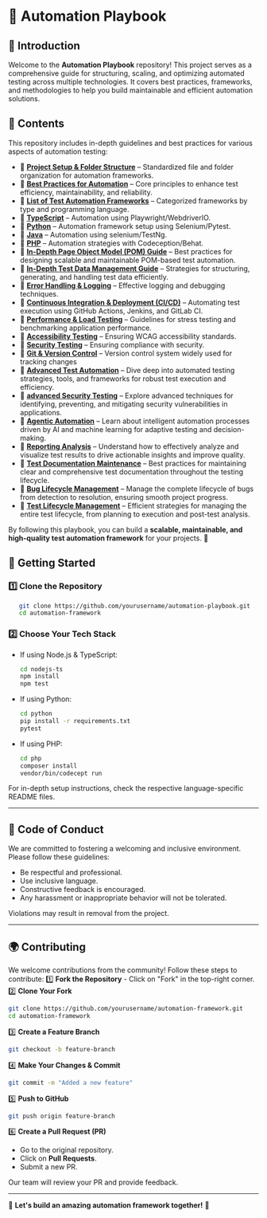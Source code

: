 # 🚀 Automation Playbook

## 🌟 Introduction

Welcome to the **Automation Playbook** repository! This project serves as a comprehensive guide for structuring, scaling, and optimizing automated testing across multiple technologies. It covers best practices, frameworks, and methodologies to help you build maintainable and efficient automation solutions.

## 📌 Contents

This repository includes in-depth guidelines and best practices for various aspects of automation testing:

- 🔹 **[Project Setup & Folder Structure](./project-setup.md)** – Standardized file and folder organization for automation frameworks.
- 🔹 **[Best Practices for Automation](./best-practices.md)** – Core principles to enhance test efficiency, maintainability, and reliability.
- 🔹 **[List of Test Automation Frameworks](./frameworks.md)** – Categorized frameworks by type and programming language.
- 🔹 **[TypeScript](./typescript.md)** – Automation using Playwright/WebdriverIO.
- 🔹 **[Python](./python.md)** – Automation framework setup using Selenium/Pytest.
- 🔹 **[Java](./java.md)** – Automation using selenium/TestNg.
- 🔹 **[PHP](./php.md)** – Automation strategies with Codeception/Behat.
- 🔹 **[In-Depth Page Object Model (POM) Guide](./pom.md)** – Best practices for designing scalable and maintainable POM-based test automation.
- 🔹 **[In-Depth Test Data Management Guide](./test-data.md)** – Strategies for structuring, generating, and handling test data efficiently.
- 🔹 **[Error Handling & Logging](./error-handling.md)** – Effective logging and debugging techniques.
- 🔹 **[Continuous Integration & Deployment (CI/CD)](./cicd.md)** – Automating test execution using GitHub Actions, Jenkins, and GitLab CI.
- 🔹 **[Performance & Load Testing](./performance.md)** – Guidelines for stress testing and benchmarking application performance.
- 🔹 **[Accessibility Testing](./accessibility.md)** – Ensuring WCAG accessibility standards.
- 🔹 **[Security Testing](./security-testing.md)** – Ensuring compliance with security.
- 🔹 **[Git & Version Control](./git.md)** – Version control system widely used for tracking changes
- 🔹 **[Advanced Test Automation](./advancd-test-automation.md)** – Dive deep into automated testing strategies, tools, and frameworks for robust test execution and efficiency.
- 🔹 **[advanced Security Testing](./advanced-security-testing.md)** – Explore advanced techniques for identifying, preventing, and mitigating security vulnerabilities in applications.
- 🔹 **[Agentic Automation](./agentic-automation.md)** – Learn about intelligent automation processes driven by AI and machine learning for adaptive testing and decision-making.
- 🔹 **[Reporting Analysis](./reporting-analysis.md)** – Understand how to effectively analyze and visualize test results to drive actionable insights and improve quality.
- 🔹 **[Test Documentation Maintenance](./test-documentation-maintenance.md)** – Best practices for maintaining clear and comprehensive test documentation throughout the testing lifecycle.
- 🔹 **[Bug Lifecycle Management](./bug-lifecycle-managemet.md)** – Manage the complete lifecycle of bugs from detection to resolution, ensuring smooth project progress.
- 🔹 **[Test Lifecycle Management](./test-lifecycle-managemet.md)** – Efficient strategies for managing the entire test lifecycle, from planning to execution and post-test analysis.

By following this playbook, you can build a **scalable, maintainable, and high-quality test automation framework** for your projects. 🚀



## 🚀 Getting Started

### 1️⃣ Clone the Repository

```sh
   git clone https://github.com/yourusername/automation-playbook.git
   cd automation-framework
```

### 2️⃣ Choose Your Tech Stack

- If using Node.js & TypeScript:
  ```sh
  cd nodejs-ts
  npm install
  npm test
  ```
- If using Python:
  ```sh
  cd python
  pip install -r requirements.txt
  pytest
  ```
- If using PHP:
  ```sh
  cd php
  composer install
  vendor/bin/codecept run
  ```

For in-depth setup instructions, check the respective language-specific README files.

---

## 🤝 Code of Conduct

We are committed to fostering a welcoming and inclusive environment. Please follow these guidelines:

- Be respectful and professional.
- Use inclusive language.
- Constructive feedback is encouraged.
- Any harassment or inappropriate behavior will not be tolerated.

Violations may result in removal from the project.

---

## 🌍 Contributing

We welcome contributions from the community! Follow these steps to contribute:
1️⃣ **Fork the Repository** - Click on "Fork" in the top-right corner.
2️⃣ **Clone Your Fork**

```sh
git clone https://github.com/yourusername/automation-framework.git
cd automation-framework
```

3️⃣ **Create a Feature Branch**

```sh
git checkout -b feature-branch
```

4️⃣ **Make Your Changes & Commit**

```sh
git commit -m "Added a new feature"
```

5️⃣ **Push to GitHub**

```sh
git push origin feature-branch
```

6️⃣ **Create a Pull Request (PR)**

- Go to the original repository.
- Click on **Pull Requests**.
- Submit a new PR.

Our team will review your PR and provide feedback.

---

🌟 **Let's build an amazing automation framework together!** 🚀
